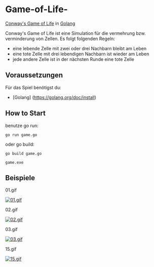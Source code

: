 # Game-of-Life-

[Conway's Game of Life](http://en.wikipedia.org/wiki/Conway's_Game_of_Life) 
in [Golang](http://en.wikipedia.org/wiki/Go_(programming_language))  

Conway's Game of Life ist eine Simulation für die vermehrung bzw. verminderung von Zellen.
Es folgt folgenden Regeln:
* eine lebende Zelle mit zwei oder drei Nachbarn bleibt am Leben
* eine tote Zelle mit drei lebendigen Nachbarn ist wieder am Leben
* jede andere Zelle ist in der nächsten Runde eine tote Zelle 

## Voraussetzungen 

Für das Spiel benötigst du: 
* [Golang] (https://golang.org/doc/install)


## How to Start 

benutze go run:

```
go run game.go
```
oder go build:

```
go build game.go

game.exe 
```


## Beispiele

01.gif

[![01.gif](http://simonwaldherr.github.io/cgolGo/output/01.gif)](https://github.com/SimonWaldherr/cgolGo/blob/master/structures/01.txt)  

02.gif

[![02.gif](http://simonwaldherr.github.io/cgolGo/output/02.gif)](https://github.com/SimonWaldherr/cgolGo/blob/master/structures/02.txt)  

03.gif

[![03.gif](http://simonwaldherr.github.io/cgolGo/output/03.gif)](https://github.com/SimonWaldherr/cgolGo/blob/master/structures/03.txt)  

15.gif

[![15.gif](http://simonwaldherr.github.io/cgolGo/output/15.gif)](https://github.com/SimonWaldherr/cgolGo/blob/master/structures/15.txt)  

